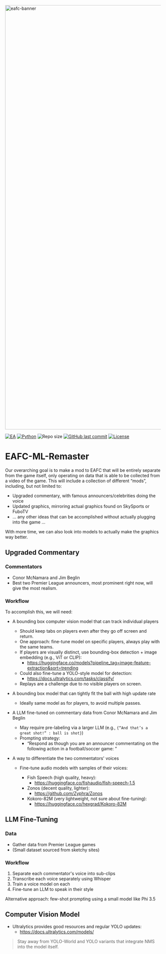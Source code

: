 
<img width="1367" alt="eafc-banner" src="https://github.com/user-attachments/assets/0a921152-ce5e-4afe-be1c-627fb96b23a5" />

[![EA](https://img.shields.io/badge/EA-%23000000.svg?logo=ea&logoColor=white)](https://www.ea.com/sports)
[![Python](https://img.shields.io/badge/Python-blue?logo=python&logoColor=fff)](https://www.python.org/)
![Repo size](https://img.shields.io/github/repo-size/gabe-mc/3d-pose-detection?color=green)
[![GitHub last commit](https://img.shields.io/github/last-commit/gabe-mc/EAFC-ML-Remaster?color=lightgrey)](https://github.com/gabe-mc/EAFC-ML-Remaster/commits)
[![License](https://img.shields.io/github/license/gabe-mc/EAFC-ML-Remaster?color=blue)](https://github.com/gabe-mc/EAFC-ML-Remaster/blob/main/LICENSE)

# EAFC-ML-Remaster

Our overarching goal is to make a mod to EAFC that will be entirely separate from the game itself, only operating on data that is able to be collected from a video of the game. This will include a collection of different “mods”, including, but not limited to:

- Upgraded commentary, with famous announcers/celebrities doing the voice  
- Updated graphics, mirroring actual graphics found on SkySports or FuboTV  
- ... any other ideas that can be accomplished without actually plugging into the game ...

With more time, we can also look into models to actually make the graphics way better.



## Upgraded Commentary

### Commentators
- Conor McNamara and Jim Beglin  
- Best two Premier League announcers, most prominent right now, will give the most realism.

### Workflow

To accomplish this, we will need:

- A bounding box computer vision model that can track individual players  
  - Should keep tabs on players even after they go off screen and return.  
  - One approach: fine-tune model on specific players, always play with the same teams.  
  - If players are visually distinct, use bounding-box detection + image embedding (e.g., ViT or CLIP):  
    - https://huggingface.co/models?pipeline_tag=image-feature-extraction&sort=trending  
  - Could also fine-tune a YOLO-style model for detection:  
    - https://docs.ultralytics.com/tasks/classify/  
  - Replays are a challenge due to no visible players on screen.

- A bounding box model that can tightly fit the ball with high update rate  
  - Ideally same model as for players, to avoid multiple passes.

- A LLM fine-tuned on commentary data from Conor McNamara and Jim Beglin  
  - May require pre-labeling via a larger LLM (e.g., `{“And that’s a great shot!” : ball is shot}`)  
  - Prompting strategy:  
    - “Respond as though you are an announcer commentating on the following action in a football/soccer game: <x>”

- A way to differentiate the two commentators' voices  
  - Fine-tune audio models with samples of their voices:

    - Fish Speech (high quality, heavy):  
      - https://huggingface.co/fishaudio/fish-speech-1.5  
    - Zonos (decent quality, lighter):  
      - https://github.com/Zyphra/Zonos  
    - Kokoro-82M (very lightweight, not sure about fine-tuning):  
      - https://huggingface.co/hexgrad/Kokoro-82M

## LLM Fine-Tuning

### Data

- Gather data from Premier League games  
- (Small dataset sourced from sketchy sites)

### Workflow

1. Separate each commentator's voice into sub-clips  
2. Transcribe each voice separately using Whisper  
3. Train a voice model on each  
4. Fine-tune an LLM to speak in their style  

Alternative approach: few-shot prompting using a small model like Phi 3.5


## Computer Vision Model

- Ultralytics provides good resources and regular YOLO updates:  
  - https://docs.ultralytics.com/models/

> Stay away from YOLO-World and YOLO variants that integrate NMS into the model itself.


